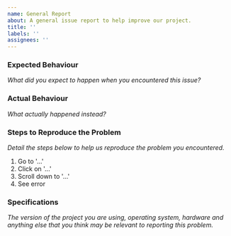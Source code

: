 ```yaml
---
name: General Report
about: A general issue report to help improve our project.
title: ''
labels: ''
assignees: ''
---
```


### Expected Behaviour 

_What did you expect to happen when you encountered this issue?_

### Actual Behaviour

_What actually happened instead?_

### Steps to Reproduce the Problem

_Detail the steps below to help us reproduce the problem you encountered._

  1. Go to '...'
  1. Click on '...'
  1. Scroll down to '...'
  1. See error

### Specifications

_The version of the project you are using, operating system, hardware and 
anything else that you think may be relevant to reporting this problem._

